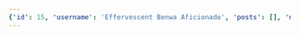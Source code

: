 ```yaml
---
{'id': 15, 'username': 'Effervescent Benwa Aficionado', 'posts': [], 'num_comments': 0, 'likes': [], 'comments': []}
---
```

    